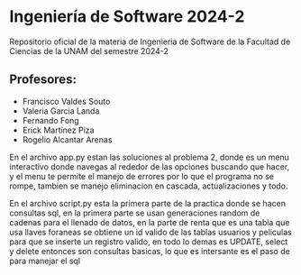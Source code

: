 # Ingeniería de Software 2024-2
Repositorio oficial de la materia de Ingenieria de Software de la Facultad de Ciencias de la UNAM del semestre 2024-2

## Profesores:

- Francisco Valdes Souto
- Valeria Garcia Landa
- Fernando Fong
- Erick Martínez Piza
- Rogelio Alcantar Arenas

En el archivo app.py estan las soluciones al problema 2, donde es un menu interactivo donde navegas al rededor de las opciones buscando que hacer, y el menu te permite el manejo de errores por lo que el programa no se rompe, tambien se manejo eliminacion en cascada, actualizaciones y todo. 

En el archivo script.py esta la primera parte de la practica donde se hacen consultas sql, en la primera parte se usan generaciones random de cadenas para el llenado de datos, en la parte de renta que es una tabla que usa llaves foraneas se obtiene un id valido de las tablas usuarios y peliculas para que se inserte un registro valido, en todo lo demas es UPDATE, select y delete entonces son consultas basicas, lo que es intersante es el paso de para manejar el sql
